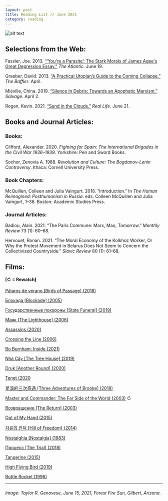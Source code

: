 ```yaml
---
layout: post
title: Reading List // June 2021
category: reading
---
```


![alt text](https://trgenovese.github.io/blog/images/june21reading.jpg)

## Selections from the Web:
Fassler, Joe. 2013. [“‘You're a Parasite’: The Stark Morals of James Agee's Great Depression Essay.”](https://www.theatlantic.com/entertainment/archive/2013/06/youre-a-parasite-the-stark-morals-of-james-agees-great-depression-essay/277013/) *The Atlantic*. June 19.

Graeber, David. 2013. [“A Practical Utopian’s Guide to the Coming Collapse.”](https://thebaffler.com/salvos/a-practical-utopians-guide-to-the-coming-collapse) *The Baffler*. April.

Miéville, China. 2019. [“Silence In Debris: Towards an Apophatic Marxism.”](https://salvage.zone/in-print/silence-in-debris-towards-an-apophatic-marxism/) *Salvage*. April 2.

Rogan, Kevin. 2021. [“Send in the Clouds.”](https://reallifemag.com/send-in-the-clouds/) *Real Life*. June 21.

## Books and Journal Articles:

### Books:
Clifford, Alexander. 2020. *Fighting for Spain: The International Brigades in the Civil War 1936–1939*. Yorkshire: Pen and Sword Books.

Sochor, Zenovia A. 1988. *Revolution and Culture: The Bogdanov-Lenin Controversy*. Ithaca: Cornell University Press.

### Book Chapters:
McQuillen, Colleen and Julia Vaingurt. 2018. “Introduction.” In *The Human Reimagined: Posthumanism in Russia*. eds. Colleen McQuillen and Julia Vaingurt, 1–36. Boston: Academic Studies Press.

### Journal Articles:
Badiou, Alain. 2021. “The Paris Commune: Marx, Mao, Tomorrow.” *Monthly Review* 73 (1): 60–68.

Hervouet, Ronan. 2021. “The Moral Economy of the Kolkhoz Worker, Or Why the Protest Movement in Belarus Does Not Seem to Concern the Collectivized Countryside.” *Slavic Review* 80 (1): 61–68.

## Films:
#### [↻ = Rewatch]

[Pájaros de verano [Birds of Passage] (2018)](https://letterboxd.com/trgenovese/film/birds-of-passage-2018/)

[Блокада [Blockade] (2005)](https://letterboxd.com/trgenovese/film/blockade-2005/)

[Государственные похороны [State Funeral] (2019)](https://letterboxd.com/trgenovese/film/state-funeral/)

[Маяк [The Lighthouse] (2006)](https://letterboxd.com/trgenovese/film/the-lighthouse-2006/)

[Assassins (2020)](https://letterboxd.com/trgenovese/film/assassins-2020/)

[Crossing the Line (2006)](https://letterboxd.com/trgenovese/film/crossing-the-line/)

[Bo Burnham: Inside (2021)](https://letterboxd.com/trgenovese/film/bo-burnham-inside/)

[Nhà Cây [The Tree House] (2019)](https://letterboxd.com/trgenovese/film/the-tree-house-2019/)

[Druk [Another Round] (2020)](https://letterboxd.com/trgenovese/film/another-round/)

[Tenet (2020](https://letterboxd.com/trgenovese/film/tenet/)

[星溪的三次奇遇 [Three Adventures of Brooke] (2018)](https://letterboxd.com/trgenovese/film/three-adventures-of-brooke/)

[Master and Commander: The Far Side of the World (2003)](https://letterboxd.com/trgenovese/film/master-and-commander-the-far-side-of-the-world/1/) ↻

[Возвращение [The Return] (2003)](https://letterboxd.com/trgenovese/film/the-return/)

[Out of My Hand (2015)](https://letterboxd.com/trgenovese/film/out-of-my-hand/)

[자유의 언덕 [Hill of Freedom] (2014)](https://letterboxd.com/trgenovese/film/hill-of-freedom/)

[Nostalghia [Nostalgia] (1983)](https://letterboxd.com/trgenovese/film/nostalgia-1983/)

[Процесс [The Trial] (2018)](https://letterboxd.com/trgenovese/film/the-trial-2018-2/)

[Tangerine (2015)](https://letterboxd.com/trgenovese/film/tangerine/)

[High Flying Bird (2019)](https://letterboxd.com/trgenovese/film/high-flying-bird/)

[Bottle Rocket (1996)](https://letterboxd.com/trgenovese/film/bottle-rocket-1996/)

___
###### Image: Taylor R. Genovese, June 15, 2021, Forest Fire Sun, Gilbert, Arizona.
